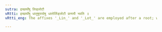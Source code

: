 ```yaml
---
sutra: इच्छार्थेषु लिङ्लोटौ
vRtti: इच्छार्थेषु धातुषूपपदेषु धातोर्लिङ्लोटौ प्रत्ययौ भवति ॥
vRtti_eng: The affixes '_Lin_' and '_Lot_' are employed after a root; when another verb having the sense of 'wishing', is in construction with it.

---
```

